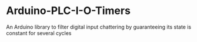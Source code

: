 # Arduino-PLC-I-O-Timers
An Arduino library to filter digital input chattering by guaranteeing its state is constant for several cycles
